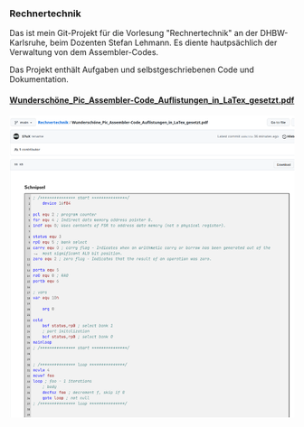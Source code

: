 ### Rechnertechnik

Das ist mein Git-Projekt für die Vorlesung "Rechnertechnik" an der DHBW-Karlsruhe, beim Dozenten Stefan Lehmann.
Es diente hautpsächlich der Verwaltung von dem Assembler-Codes.

Das Projekt enthält Aufgaben und selbstgeschriebenen Code und Dokumentation. 


#### [Wunderschöne_Pic_Assembler-Code_Auflistungen_in_LaTex_gesetzt.pdf](Wundersch%C3%B6ne_Pic_Assembler-Code_Auflistungen_in_LaTex_gesetzt.pdf)

![Screenshot_20230128_030637.png](images%2FScreenshot_20230128_030637.png)


